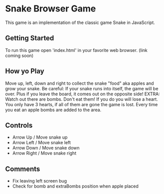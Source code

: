 # Snake Browser Game

This game is an implementation of the classic game Snake in JavaScript.

## Getting Started

To run this game open 'index.html' in your favorite web browser. (link coming soon)

## How yo Play

Move up, left, down and right to collect the snake "food" aka apples and grow your snake.
Be careful: If your snake runs into itself, the game will be over. Plus if you leave the board, it comes out on the opposite side!
EXTRA: Watch out there are bombs. Don't eat them! If you do you will lose a heart. You only have 3 hearts, if all of them are gone the game is lost. Every time you eat an apple bombs are added to the area.

## Controls
* Arrow Up / Move snake up
* Arrow Left / Move snake left
* Arrow Down / Move snake down
* Arrow Right / Move snake right


## Comments
* Fix leaving left screen bug
* Check for bomb and extraBombs position when apple placed
